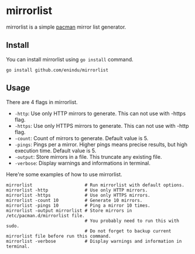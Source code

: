 # mirrorlist

mirrorlist is a simple [pacman](https://wiki.archlinux.org/index.php/Pacman) mirror list generator.

## Install

You can install mirrorlist using `go install` command.

```shell
go install github.com/enindu/mirrorlist
```

## Usage

There are 4 flags in mirrorlist.

- `-http`: Use only HTTP mirrors to generate. This can not use with -https flag.
- `-https`: Use only HTTPS mirrors to generate. This can not use with -http flag.
- `-count`: Count of mirrors to generate. Default value is 5.
- `-pings`: Pings per a mirror. Higher pings means precise results, but high execution time. Default value is 5.
- `-output`: Store mirrors in a file. This truncate any existing file.
- `-verbose`: Display warnings and informations in terminal.

Here're some examples of how to use mirrorlist.

```shell
mirrorlist                    # Run mirrorlist with default options.
mirrorlist -http              # Use only HTTP mirrors.
mirrorlist -https             # Use only HTTPS mirrors.
mirrorlist -count 10          # Generate 10 mirrors.
mirrorlist -pings 10          # Ping a mirror 10 times.
mirrorlist -output mirrorlist # Store mirrors in /etc/pacman.d/mirrorlist file.
                              # You probably need to run this with sudo.
                              # Do not forget to backup current mirrorlist file before run this command.
mirrorlist -verbose           # Display warnings and information in terminal.
```
